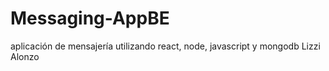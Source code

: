 # Messaging-AppBE
aplicación de mensajería utilizando react, node, javascript y mongodb
Lizzi Alonzo
